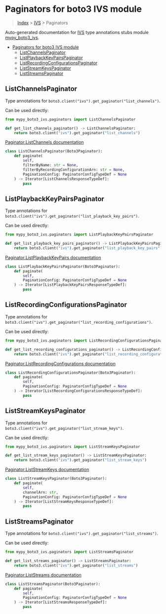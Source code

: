 # Paginators for boto3 IVS module

> [Index](../README.md) > [IVS](./README.md) > Paginators

Auto-generated documentation for [IVS](https://boto3.amazonaws.com/v1/documentation/api/latest/reference/services/ivs.html#IVS)
type annotations stubs module [mypy_boto3_ivs](https://pypi.org/project/mypy-boto3-ivs/).

- [Paginators for boto3 IVS module](#paginators-for-boto3-ivs-module)
  - [ListChannelsPaginator](#listchannelspaginator)
  - [ListPlaybackKeyPairsPaginator](#listplaybackkeypairspaginator)
  - [ListRecordingConfigurationsPaginator](#listrecordingconfigurationspaginator)
  - [ListStreamKeysPaginator](#liststreamkeyspaginator)
  - [ListStreamsPaginator](#liststreamspaginator)

## ListChannelsPaginator

Type annotations for `boto3.client("ivs").get_paginator("list_channels")`.

Can be used directly:

```python
from mypy_boto3_ivs.paginators import ListChannelsPaginator

def get_list_channels_paginator() -> ListChannelsPaginator:
    return boto3.client("ivs").get_paginator("list_channels")
```

[Paginator.ListChannels documentation](https://boto3.amazonaws.com/v1/documentation/api/latest/reference/services/ivs.html#IVS.Paginator.ListChannels)

```python
class ListChannelsPaginator(Boto3Paginator):
    def paginate(
        self,
        filterByName: str = None,
        filterByRecordingConfigurationArn: str = None,
        PaginationConfig: PaginatorConfigTypeDef = None
    ) -> Iterator[ListChannelsResponseTypeDef]:
        pass
```
## ListPlaybackKeyPairsPaginator

Type annotations for `boto3.client("ivs").get_paginator("list_playback_key_pairs")`.

Can be used directly:

```python
from mypy_boto3_ivs.paginators import ListPlaybackKeyPairsPaginator

def get_list_playback_key_pairs_paginator() -> ListPlaybackKeyPairsPaginator:
    return boto3.client("ivs").get_paginator("list_playback_key_pairs")
```

[Paginator.ListPlaybackKeyPairs documentation](https://boto3.amazonaws.com/v1/documentation/api/latest/reference/services/ivs.html#IVS.Paginator.ListPlaybackKeyPairs)

```python
class ListPlaybackKeyPairsPaginator(Boto3Paginator):
    def paginate(
        self,
        PaginationConfig: PaginatorConfigTypeDef = None
    ) -> Iterator[ListPlaybackKeyPairsResponseTypeDef]:
        pass
```
## ListRecordingConfigurationsPaginator

Type annotations for `boto3.client("ivs").get_paginator("list_recording_configurations")`.

Can be used directly:

```python
from mypy_boto3_ivs.paginators import ListRecordingConfigurationsPaginator

def get_list_recording_configurations_paginator() -> ListRecordingConfigurationsPaginator:
    return boto3.client("ivs").get_paginator("list_recording_configurations")
```

[Paginator.ListRecordingConfigurations documentation](https://boto3.amazonaws.com/v1/documentation/api/latest/reference/services/ivs.html#IVS.Paginator.ListRecordingConfigurations)

```python
class ListRecordingConfigurationsPaginator(Boto3Paginator):
    def paginate(
        self,
        PaginationConfig: PaginatorConfigTypeDef = None
    ) -> Iterator[ListRecordingConfigurationsResponseTypeDef]:
        pass
```
## ListStreamKeysPaginator

Type annotations for `boto3.client("ivs").get_paginator("list_stream_keys")`.

Can be used directly:

```python
from mypy_boto3_ivs.paginators import ListStreamKeysPaginator

def get_list_stream_keys_paginator() -> ListStreamKeysPaginator:
    return boto3.client("ivs").get_paginator("list_stream_keys")
```

[Paginator.ListStreamKeys documentation](https://boto3.amazonaws.com/v1/documentation/api/latest/reference/services/ivs.html#IVS.Paginator.ListStreamKeys)

```python
class ListStreamKeysPaginator(Boto3Paginator):
    def paginate(
        self,
        channelArn: str,
        PaginationConfig: PaginatorConfigTypeDef = None
    ) -> Iterator[ListStreamKeysResponseTypeDef]:
        pass
```
## ListStreamsPaginator

Type annotations for `boto3.client("ivs").get_paginator("list_streams")`.

Can be used directly:

```python
from mypy_boto3_ivs.paginators import ListStreamsPaginator

def get_list_streams_paginator() -> ListStreamsPaginator:
    return boto3.client("ivs").get_paginator("list_streams")
```

[Paginator.ListStreams documentation](https://boto3.amazonaws.com/v1/documentation/api/latest/reference/services/ivs.html#IVS.Paginator.ListStreams)

```python
class ListStreamsPaginator(Boto3Paginator):
    def paginate(
        self,
        PaginationConfig: PaginatorConfigTypeDef = None
    ) -> Iterator[ListStreamsResponseTypeDef]:
        pass
```